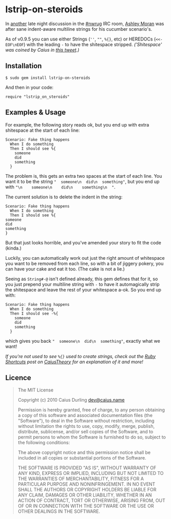 # lstrip-on-steroids

In [another][engorge] late night discussion in the [#nwrug][] IRC room, [Ashley Moran][AM] was after sane indent-aware multiline strings for his cucumber scenario's.

[engorge]: http://github.com/caius/engorge-ostruct
[#nwrug]: http://nwrug.org/
[AM]: http://www.patchspace.co.uk/

As of v0.9.5 you can use either Strings (`''`, `""`, `%{}`, etc) or HEREDOCs (`<<-EOF\nEOF`) with the leading `-` to have the shitespace stripped. *('Shitespace' was coined by Caius in [this tweet][shitespace].)*

[shitespace]: https://twitter.com/Caius/status/21600277885

## Installation

	$ sudo gem install lstrip-on-steroids

And then in your code:

	require "lstrip_on_steroids"

## Examples & Usage

For example, the following story reads ok, but you end up with extra shitespace at the start of each line:

	Scenario: Fake thing happens
	  When I do something
	  Then I should see %{
	    someone
	    did
	    something
	  }

The problem is, this gets an extra two spaces at the start of each line. You want it to be the string `"  someone\n  did\n  something"`, but you end up with `"\n    someone\n    did\n    something\n  "`.

The current solution is to delete the indent in the string:

	Scenario: Fake thing happens
	  When I do something
	  Then I should see %{
	someone
	did
	something
	}

But that just looks horrible, and you've amended your story to fit the code (kinda.)

Luckily, you can automatically work out just the right amount of whitespace you want to be removed from each line, so with a bit of jiggery pokery, you can have your cake and eat it too. (The cake is not a lie.)

Seeing as `String#-@` isn't defined already, this gem defines that for it, so you just prepend your multiline string with `-` to have it automagically strip the shitespace and leave the rest of your whitespace a-ok. So you end up with:

	Scenario: Fake thing happens
	  When I do something
	  Then I should see -%{
	    someone
	    did
	    something
	  }

which gives you back `"  someone\n  did\n  something"`, exactly what we want!

*If you're not used to see `%{}` used to create strings, check out the [Ruby Shortcuts][rs] post on [CaiusTheory][ct] for an explanation of it and more!*

[rs]: http://caiustheory.com/ruby-shortcuts
[ct]: http://caiustheory.com/

## Licence

> The MIT License
> 
> Copyright (c) 2010 Caius Durling <dev@caius.name>
> 
> Permission is hereby granted, free of charge, to any person obtaining a copy
> of this software and associated documentation files (the "Software"), to deal
> in the Software without restriction, including without limitation the rights
> to use, copy, modify, merge, publish, distribute, sublicense, and/or sell
> copies of the Software, and to permit persons to whom the Software is
> furnished to do so, subject to the following conditions:
> 
> The above copyright notice and this permission notice shall be included in
> all copies or substantial portions of the Software.
> 
> THE SOFTWARE IS PROVIDED "AS IS", WITHOUT WARRANTY OF ANY KIND, EXPRESS OR
> IMPLIED, INCLUDING BUT NOT LIMITED TO THE WARRANTIES OF MERCHANTABILITY,
> FITNESS FOR A PARTICULAR PURPOSE AND NONINFRINGEMENT. IN NO EVENT SHALL THE
> AUTHORS OR COPYRIGHT HOLDERS BE LIABLE FOR ANY CLAIM, DAMAGES OR OTHER
> LIABILITY, WHETHER IN AN ACTION OF CONTRACT, TORT OR OTHERWISE, ARISING FROM,
> OUT OF OR IN CONNECTION WITH THE SOFTWARE OR THE USE OR OTHER DEALINGS IN
> THE SOFTWARE.

